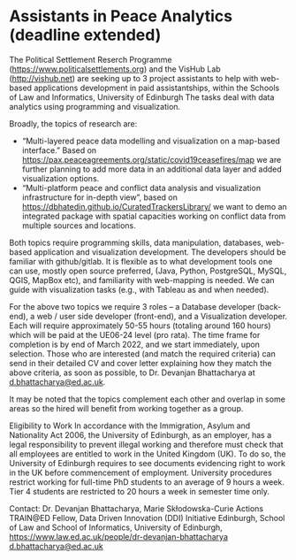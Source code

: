 # Assistants in Peace Analytics  (deadline extended)
      
      
The Political Settlement Reserch Programme (https://www.politicalsettlements.org) and the VisHub Lab (http://vishub.net) are seeking up to 3 project assistants to help with web-based applications development in paid assistantships, within the Schools of Law and Informatics, University of Edinburgh 
The tasks deal with data analytics using programming and visualization.


Broadly, the topics of research are:


* “Multi-layered peace data modelling and visualization on a map-based interface.” Based on https://pax.peaceagreements.org/static/covid19ceasefires/map we are further planning to add more data in an additional data layer and added visualization options.
* “Multi-platform peace and conflict data analysis and visualization infrastructure for in-depth view”, based on https://dbhatedin.github.io/CuratedTrackersLibrary/ we want to demo an integrated package with spatial capacities working on conflict data from multiple sources and locations.




Both topics require programming skills, data manipulation, databases, web-based application and visualization development. The developers should be familiar with github/gitlab. It is flexible as to what development tools one can use, mostly open source preferred, (Java, Python, PostgreSQL, MySQL, QGIS, MapBox etc), and familiarity with web-mapping is needed. We can guide with visualization tasks (e.g., with Tableau as and when needed).

 

For the above two topics we require 3 roles – a Database developer (back-end), a web / user side developer (front-end), and a Visualization developer. Each will require approximately 50-55 hours (totaling around 160 hours) which will be paid at the UE06-24 level (pro rata). The time frame for completion is by end of March 2022, and we start immediately, upon selection. Those who are interested (and match the required criteria) can send in their detailed CV and cover letter explaining how they match the above criteria, as soon as possible, to Dr. Devanjan Bhattacharya at d.bhattacharya@ed.ac.uk.

 

It may be noted that the topics complement each other and overlap in some areas so the hired will benefit from working together as a group.

Eligibility to Work
In accordance with the Immigration, Asylum and Nationality Act 2006, the University of Edinburgh, as an employer, has a legal responsibility to prevent illegal working and therefore must check that all employees are entitled to work in the United Kingdom (UK). To do so, the University of Edinburgh requires to see documents evidencing right to work in the UK before commencement of employment. University procedures restrict working for full-time PhD students to an average of 9 hours a week. Tier 4 students are restricted to 20 hours a week in semester time only.
 
Contact:
Dr. Devanjan Bhattacharya,
Marie Skłodowska-Curie Actions TRAIN@ED Fellow,
Data Driven Innovation (DDI) Initiative Edinburgh,
School of Law and School of Informatics,
University of Edinburgh,
https://www.law.ed.ac.uk/people/dr-devanjan-bhattacharya
d.bhattacharya@ed.ac.uk


 
